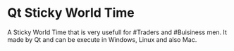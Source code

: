 # Qt Sticky World Time
A Sticky World Time that is very usefull for #Traders and #Buisiness men. 
It made by Qt and can be execute in Windows, Linux and also Mac.
